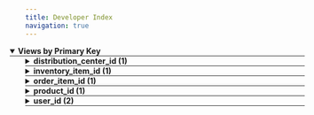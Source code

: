 ```yaml
---
title: Developer Index
navigation: true
---
```



<details style="margin-left: 0em" open="open">
<summary style="margin-left:-2em;border-bottom:solid 1px #333;">
<div style="display:inline-flex;width:90%;justify-content:space-between">
<b>Views by Primary Key </b>
</div>
</summary>



<details style="margin-left: 2em" >
<summary style="margin-left:-2em;border-bottom:solid 1px #333;">
<div style="display:inline-flex;width:90%;justify-content:space-between">
<b>distribution_center_id (1)</b>
</div>
</summary>

<table style="border:solid 1px #ccc">
<thead style="background-color:darkblue;color:white"><tr>
<th>View</th>
<th>All PKs</th>
<th>Description</th>
</tr></thead>
<tbody>

<tr>
<td>distribution_centers <a href="&#47;projects&#47;thelook&#47;files&#47;distribution_centers.view.lkml#view:distribution_centers" style="text-decoration: none">⧉</a></td>
<td>distribution_center_id</td>
<td></td>
</tr>

</tbody>
</table>


</details>



<details style="margin-left: 2em" >
<summary style="margin-left:-2em;border-bottom:solid 1px #333;">
<div style="display:inline-flex;width:90%;justify-content:space-between">
<b>inventory_item_id (1)</b>
</div>
</summary>

<table style="border:solid 1px #ccc">
<thead style="background-color:darkblue;color:white"><tr>
<th>View</th>
<th>All PKs</th>
<th>Description</th>
</tr></thead>
<tbody>

<tr>
<td>inventory_items <a href="&#47;projects&#47;thelook&#47;files&#47;inventory_items.view.lkml#view:inventory_items" style="text-decoration: none">⧉</a></td>
<td>inventory_item_id</td>
<td></td>
</tr>

</tbody>
</table>


</details>



<details style="margin-left: 2em" >
<summary style="margin-left:-2em;border-bottom:solid 1px #333;">
<div style="display:inline-flex;width:90%;justify-content:space-between">
<b>order_item_id (1)</b>
</div>
</summary>

<table style="border:solid 1px #ccc">
<thead style="background-color:darkblue;color:white"><tr>
<th>View</th>
<th>All PKs</th>
<th>Description</th>
</tr></thead>
<tbody>

<tr>
<td>order_items <a href="&#47;projects&#47;thelook&#47;files&#47;order_items.view.lkml#view:order_items" style="text-decoration: none">⧉</a></td>
<td>order_item_id</td>
<td></td>
</tr>

</tbody>
</table>


</details>



<details style="margin-left: 2em" >
<summary style="margin-left:-2em;border-bottom:solid 1px #333;">
<div style="display:inline-flex;width:90%;justify-content:space-between">
<b>product_id (1)</b>
</div>
</summary>

<table style="border:solid 1px #ccc">
<thead style="background-color:darkblue;color:white"><tr>
<th>View</th>
<th>All PKs</th>
<th>Description</th>
</tr></thead>
<tbody>

<tr>
<td>products <a href="&#47;projects&#47;thelook&#47;files&#47;products.view.lkml#view:products" style="text-decoration: none">⧉</a></td>
<td>product_id</td>
<td></td>
</tr>

</tbody>
</table>


</details>



<details style="margin-left: 2em" >
<summary style="margin-left:-2em;border-bottom:solid 1px #333;">
<div style="display:inline-flex;width:90%;justify-content:space-between">
<b>user_id (2)</b>
</div>
</summary>

<table style="border:solid 1px #ccc">
<thead style="background-color:darkblue;color:white"><tr>
<th>View</th>
<th>All PKs</th>
<th>Description</th>
</tr></thead>
<tbody>

<tr>
<td>user_order_facts <a href="&#47;projects&#47;thelook&#47;files&#47;user_order_facts.view.lkml#view:user_order_facts" style="text-decoration: none">⧉</a></td>
<td>user_id</td>
<td></td>
</tr>

<tr>
<td>users <a href="&#47;projects&#47;thelook&#47;files&#47;users.view.lkml#view:users" style="text-decoration: none">⧉</a></td>
<td>user_id</td>
<td></td>
</tr>

</tbody>
</table>


</details>


</details>



